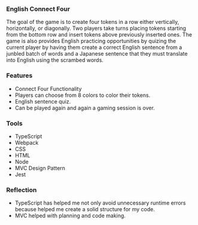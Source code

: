 ### English Connect Four

The goal of the game is to create four tokens in a row either vertically, horizontally, or diagonally. Two players take turns placing tokens starting from the bottom row and insert tokens above previously inserted ones. The game is also provides English practicing opportunities by quizing the current player by having them create a correct English sentence from a junbled batch of words and a Japanese sentence that they must translate into English using the scrambed words. 

### Features

- Connect Four Functionality 
- Players can choose from 8 colors to color their tokens. 
- English sentence quiz.
- Can be played again and again a gaming session is over. 

### Tools

- TypeScript
- Webpack
- CSS
- HTML
- Node
- MVC Design Pattern
- Jest

### Reflection

- TypeScript has helped me not only avoid unnecessary runtime errors because helped me create a solid structure for my code. 
- MVC helped with planning and code making. 
